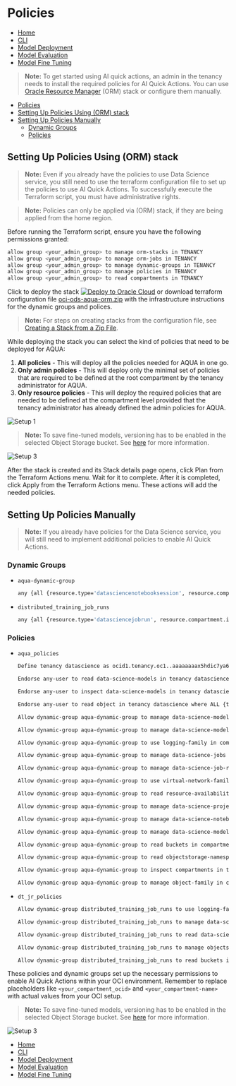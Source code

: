 # Policies

- [Home](../README.md)
- [CLI](../cli-tips.md)
- [Model Deployment](../model-deployment-tips.md)
- [Model Evaluation](../evaluation-tips.md)
- [Model Fine Tuning](../fine-tuning-tips.md)

> **Note:** To get started using AI quick actions, an admin in the tenancy needs to install the required policies for AI Quick Actions.  You can use [Oracle Resource Manager](https://docs.oracle.com/en-us/iaas/Content/ResourceManager/Concepts/resourcemanager.htm) (ORM) stack or configure them manually.

- [Policies](#policies)
- [Setting Up Policies Using (ORM) stack](#setting-up-policies-using-orm-stack)
- [Setting Up Policies Manually](#setting-up-policies-manually)
  - [Dynamic Groups](#dynamic-groups)
  - [Policies](#policies-1)

## Setting Up Policies Using (ORM) stack

> **Note:** Even if you already have the policies to use Data Science service, you still need to use the terraform configuration file to set up the policies to use AI Quick Actions. To successfully execute the Terraform script, you must have administrative rights.

> **Note:** Policies can only be applied via (ORM) stack, if they are being applied from the home region.

Before running the Terraform script, ensure you have the following permissions granted:

```bash
allow group <your_admin_group> to manage orm-stacks in TENANCY
allow group <your_admin_group> to manage orm-jobs in TENANCY
allow group <your_admin_group> to manage dynamic-groups in TENANCY
allow group <your_admin_group> to manage policies in TENANCY
allow group <your_admin_group> to read compartments in TENANCY
```

Click to deploy the stack  [![Deploy to Oracle Cloud][magic_button]][magic_stack] or download terraform configuration file [oci-ods-aqua-orm.zip](https://github.com/oracle-samples/oci-data-science-ai-samples/releases/latest/download/oci-ods-aqua.zip) with the infrastructure instructions for the dynamic groups and polices. 

> **Note:** For steps on creating stacks from the configuration file, see [Creating a Stack from a Zip File](https://docs.oracle.com/en-us/iaas/Content/ResourceManager/Tasks/create-stack-local.htm#top).

While deploying the stack you can select the kind of policies that need to be deployed for AQUA:
1. **All policies** - This will deploy all the policies needed for AQUA in one go.
2. **Only admin policies** - This will deploy only the minimal set of policies that are required to be defined at the root compartment by the tenancy administrator for AQUA.
3. **Only resource policies** - This will deploy the required policies that are needed to be defined at the compartment level provided that the tenancy administrator has already defined the admin policies for AQUA.

![Setup 1](../web_assets/policies1.png)

> **Note:** To save fine-tuned models, versioning has to be enabled in the selected Object Storage bucket. See [here](https://docs.oracle.com/iaas/data-science/using/ai-quick-actions-fine-tuning.htm) for more information.

![Setup 3](../web_assets/policies3.png)

After the stack is created and its Stack details page opens, click Plan from the Terraform Actions menu.  Wait for it to complete.  After it is completed, click Apply from the Terraform Actions menu.  These actions will add the needed policies.


## Setting Up Policies Manually
> **Note:** If you already have policies for the Data Science service, you will still need to implement additional policies to enable AI Quick Actions.

### Dynamic Groups
- ``aqua-dynamic-group``

  ```bash
  any {all {resource.type='datasciencenotebooksession', resource.compartment.id='<your_compartment_ocid>'}, all {resource.type='datasciencemodeldeployment',resource.compartment.id='<your_compartment_ocid>'}, all {resource.type='datasciencejobrun', resource.compartment.id='<your_compartment_ocid>'}}
  ```
- ``distributed_training_job_runs``
  ```bash
  any {all {resource.type='datasciencejobrun', resource.compartment.id='<your_compartment_ocid>'}}
  ```

### Policies

- ``aqua_policies``
  ```bash
  Define tenancy datascience as ocid1.tenancy.oc1..aaaaaaaax5hdic7ya6r5rxsgpifff4l6xdxzltnrncdzp3m75ubbvzqqzn3q

  Endorse any-user to read data-science-models in tenancy datascience where ALL {target.compartment.name='service-managed-models'}

  Endorse any-user to inspect data-science-models in tenancy datascience where ALL {target.compartment.name='service-managed-models'}

  Endorse any-user to read object in tenancy datascience where ALL {target.compartment.name='service-managed-models', target.bucket.name='service-managed-models'}

  Allow dynamic-group aqua-dynamic-group to manage data-science-model-deployments in compartment <your-compartment-name>

  Allow dynamic-group aqua-dynamic-group to manage data-science-models in compartment <your-compartment-name>

  Allow dynamic-group aqua-dynamic-group to use logging-family in compartment <your-compartment-name>

  Allow dynamic-group aqua-dynamic-group to manage data-science-jobs in compartment <your-compartment-name>

  Allow dynamic-group aqua-dynamic-group to manage data-science-job-runs in compartment <your-compartment-name>

  Allow dynamic-group aqua-dynamic-group to use virtual-network-family in compartment <your-compartment-name>

  Allow dynamic-group aqua-dynamic-group to read resource-availability in compartment <your-compartment-name>

  Allow dynamic-group aqua-dynamic-group to manage data-science-projects in compartment <your-compartment-name>

  Allow dynamic-group aqua-dynamic-group to manage data-science-notebook-sessions in compartment <your-compartment-name>

  Allow dynamic-group aqua-dynamic-group to manage data-science-modelversionsets in compartment <your-compartment-name>

  Allow dynamic-group aqua-dynamic-group to read buckets in compartment <your-compartment-name>

  Allow dynamic-group aqua-dynamic-group to read objectstorage-namespaces in compartment <your-compartment-name>

  Allow dynamic-group aqua-dynamic-group to inspect compartments in tenancy

  Allow dynamic-group aqua-dynamic-group to manage object-family in compartment <your-compartment-name> where any {target.bucket.name='<your-bucket-name>'}
  ```

- ``dt_jr_policies``

  ```bash
  Allow dynamic-group distributed_training_job_runs to use logging-family in compartment <your-compartment-name>

  Allow dynamic-group distributed_training_job_runs to manage data-science-models in compartment <your-compartment-name>

  Allow dynamic-group distributed_training_job_runs to read data-science-jobs in compartment <your-compartment-name>

  Allow dynamic-group distributed_training_job_runs to manage objects in compartment <your-compartment-name> where any {target.bucket.name='<your-bucket-name>'}

  Allow dynamic-group distributed_training_job_runs to read buckets in compartment <your-compartment-name> where any {target.bucket.name='<your-bucket-name>'}
  ```

These policies and dynamic groups set up the necessary permissions to enable AI Quick Actions within your OCI environment. Remember to replace placeholders like ``<your_compartment_ocid>`` and ``<your_compartment-name>`` with actual values from your OCI setup.

> **Note:** To save fine-tuned models, versioning has to be enabled in the selected Object Storage bucket. See [here](https://docs.oracle.com/iaas/data-science/using/ai-quick-actions-fine-tuning.htm) for more information.

![Setup 3](../web_assets/policies3.png)
- [Home](../README.md)
- [CLI](../cli-tips.md)
- [Model Deployment](../model-deployment-tips.md)
- [Model Evaluation](../evaluation-tips.md)
- [Model Fine Tuning](../fine-tuning-tips.md)

[magic_button]: https://oci-resourcemanager-plugin.plugins.oci.oraclecloud.com/latest/deploy-to-oracle-cloud.svg
[magic_stack]: https://cloud.oracle.com/resourcemanager/stacks/create?zipUrl=https://github.com/oracle-samples/oci-data-science-ai-samples/releases/latest/download/oci-ods-aqua.zip
